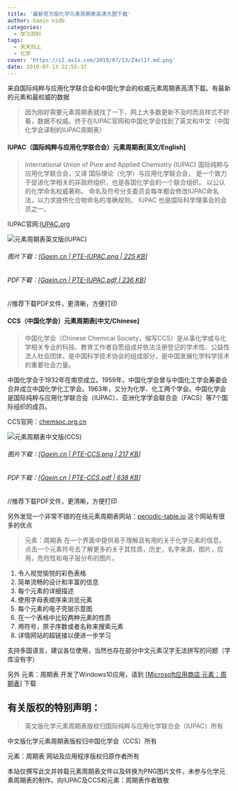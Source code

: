 ```yaml
---
title: '最新官方版化学元素周期表高清大图下载'
author: Gaein nidb
categories:
  - 学习资料
tags:
  - 天天向上
  - 化学
cover: 'https://s2.ax1x.com/2019/07/13/Z4ol1f.md.png'
date: 2019-07-13 22:55:37
---
```



来自国际纯粹与应用化学联合会和中国化学会的权威元素周期表高清下载。有最新的元素和最权威的数据

<!-- more -->
> 因为刚好需要元素周期表就找了一下，网上大多数更新不及时而且样式不好看，数据不权威。终于在IUPAC官网和中国化学会找到了英文和中文（中国化学会译制的IUPAC周期表）

#### IUPAC（国际纯粹与应用化学联合会）元素周期表[英文/English]

> International Union of Pure and Applied Chemistry (IUPAC) 国际纯粹与应用化学联合会，又译 国际理论（化学）与应用化学联合会， 是一个致力于促进化学相关的非政府组织，也是各国化学会的一个联合组织。 以公认的化学命名权威著称。 命名及符号分支委员会每年都会修改IUPAC命名法，以力求提供化合物命名的准确规则。 IUPAC 也是国际科学理事会的会员之一。

IUPAC官网:[IUPAC.org](https://iupac.org "国际纯粹与应用化学联合会官网")

![元素周期表英文版(IUPAC)](https://s2.ax1x.com/2019/07/13/Z4O5i4.md.png "元素周期表英文版IUPAC")

###### 图片下载：[[Gaein.cn | PTE-IUPAC.png | 225 KB](https://static.cdn.gaein.cn/website_used/files/PTE/PTE-IUPAC.png)]

###### PDF下载：[[Gaein.cn | PTE-IUPAC.pdf | 236 KB](https://static.cdn.gaein.cn/website_used/files/PTE/PTE-IUPAC.pdf)]

//推荐下载PDF文件，更清晰，方便打印

#### CCS（中国化学会）元素周期表[中文/Chinese]

> 中国化学会（Chinese Chemical Society，缩写CCS）是从事化学或与化学相关专业的科技、教育工作者自愿组成并依法注册登记的学术性、公益性法人社会团体，是中国科学技术协会的组成部分，是中国发展化学科学技术的重要社会力量。

中国化学会于1932年在南京成立。1959年，中国化学会曾与中国化工学会筹委会合并成立中国化学化工学会。1963年，又分为化学、化工两个学会。中国化学会是国际纯粹与应用化学联合会（IUPAC）、亚洲化学学会联合会（FACS）等7个国际组织的成员。

CCS官网：[chemsoc.org.cn](https://www.chemsoc.org.cn "中国化学会官网")

![元素周期表中文版(CCS)](https://s2.ax1x.com/2019/07/13/Z4XcfH.md.png "元素周期表中文版CCS")

###### 图片下载：[[Gaein.cn | PTE-CCS.png | 217 KB](https://static.cdn.gaein.cn/website_used/files/PTE/PTE-CCS.png)]

###### PDF下载：[[Gaein.cn | PTE-CCS.pdf | 638 KB](https://static.cdn.gaein.cn/website_used/files/PTE/PTE-CCS.pdf)]

//推荐下载PDF文件，更清晰，方便打印

另外发现一个非常不错的在线元素周期表网站：[periodic-table.io](https://periodic-table.io/)
这个网站有很多的优点

> 元素：周期表 在一个界面中提供易于理解且有用的关于化学元素的信息。 点击一个元素符号去了解更多的关于其性质，历史，名字来源，图片，应用，危险性和电子层分布的图片。

1. 令人视觉愉悦的彩色表格
2. 简单流畅的设计和丰富的信息
3. 每个元素的详细描述
4. 使用字母表顺序来浏览元素
5. 每个元素的电子壳层示意图
6. 在一个表格中比较两种元素的性质
7. 用符号，原子序数或者名称来搜索元素
8. 详情网站的超链接以便进一步学习

支持多国语言，建议各位使用，当然也存在部分中文元素汉字无法拼写的问题（字库没有字）

另外 元素：周期表 开发了Windows10应用，请到 [[Microsoft应用商店 元素：周期表](https://www.microsoft.com/zh-cn/p/元素-周期表/9wzdncrfjcm1)] 下载

## 有关版权的特别声明：

> 英文版化学元素周期表版权归国际纯粹与应用化学联合会（IUPAC）所有

中文版化学元素周期表版权归中国化学会（CCS）所有

元素：周期表 网站及应用程序版权归原作者所有

本站仅撰写此文并转载元素周期表文件以及转换为PNG图片文件，未参与化学元素周期表的制作。向IUPAC及CCS和元素：周期表作者致敬